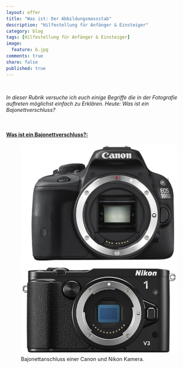 ```yaml
---
layout: offer
title: "Was ist: Der Abbildungsmassstab"
description: "Hilfestellung für Anfänger & Einsteiger"
category: blog
tags: [Hilfestellung für Anfänger & Einsteiger]
image:
  feature: b.jpg
comments: true
share: false
published: true
---
```

 
  


    



*In dieser Rubrik versuche ich euch einige Begriffe die in der Fotografie auftreten möglichst einfach zu Erklären. Heute: Was ist ein Bajonettverschluss?* 
 
  


    








#### <a name="fenced-code-block"><u>Was ist ein Bajonettverschluss?:</u></a>







<figure class="half">
	<img src="/images/b2.jpg">
	<img src="/images/b3.jpg">
	<figcaption>Bajonettanschluss einer Canon und Nikon Kamera.</figcaption>
</figure>
